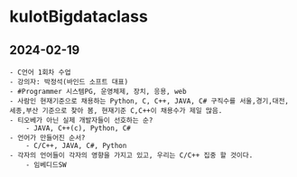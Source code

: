 # kuIotBigdataclass
## 2024-02-19
    - C언어 1회차 수업
    - 강의자: 박정석(바인드 소프트 대표)
    - #Programmer 시스템PG, 운영체제, 장치, 응용, web
    - 사람인 현재기준으로 채용하는 Python, C, C++, JAVA, C# 구직수를 서울,경기,대전,세종,부산 기준으로 찾아 봄, 현재기준 C,C++이 채용수가 제일 많음.
    - 티오베가 아닌 실제 개발자들이 선호하는 순?
        - JAVA, C++(c), Python, C#
    - 언어가 만들어진 순서?
        - C/C++, JAVA, C#, Python
    - 각자의 언어들이 각자의 영향을 가지고 있고, 우리는 C/C++ 집중 할 것이다.
        - 임베디드SW 